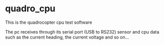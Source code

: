 # quadro_cpu
This is the quadrocopter cpu test software

The pc receives through its serial port (USB to RS232) sensor and cpu data such as the current heading, the current voltage and so on...

